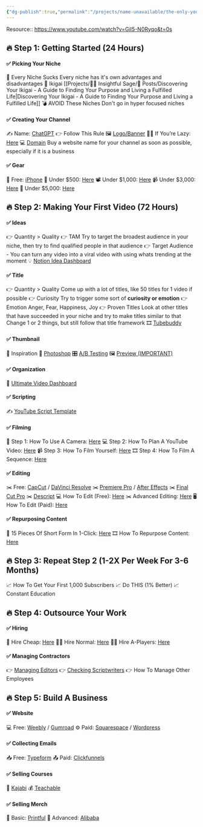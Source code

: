 ```yaml
---
{"dg-publish":true,"permalink":"/projects/name-unavailable/the-only-youtube-guide-you-ll-ever-need/","dgPassFrontmatter":true,"noteIcon":"3","created":"2023-11-28T17:20:45.224+05:30","updated":"2024-01-13T12:26:21.251+05:30"}
---
```



Resource:: https://www.youtube.com/watch?v=GiI5-N0Ryqo&t=0s
## 🔥 Step 1: Getting Started (24 Hours)
#### ✅ Picking Your Niche
🧨 Every Niche Sucks
	Every niche has it's own advantages and disadvantages
🔑 Ikigai
	[[Projects/🧓🏻 Insightful Sage/📄 Posts/Discovering Your Ikigai - A Guide to Finding Your Purpose and Living a Fulfilled Life\|Discovering Your Ikigai - A Guide to Finding Your Purpose and Living a Fulfilled Life]]
💣 AVOID These Niches
	Don't go in hyper focused niches

#### ✅ Creating Your Channel
✍️ Name: [ChatGPT](https://chat.openai.com)
👉 Follow This Rule
🖼 [Logo/Banner](https://www.canva.com)
👨‍💻 If You’re Lazy: [Here](https://www.fiverr.com/categories/graphics-design/creative-logo-design?source=hplo_search_tag&pos=3&name=creative-logo-design)
💻 [Domain](https://domains.google/?gad=1&gclid=CjwKCAjwivemBhBhEiwAJxNWN8h5XPc4Dsg39FlbDVol9fL3TAeUZbZqtYviz60GiIFlGHoMKmvTmRoCBi8QAvD_BwE&gclsrc=aw.ds)
	Buy a website name for your channel as soon as possible, especially if it is a business

#### ✅ Gear
📲 Free: [iPhone](https://www.apple.com)
📸 Under $500: [Here](https://www.amazon.com/hz/wishlist/ls/35GMN30JFMO9D?ref_=wl_share&_encoding=UTF8&tag=amplifyviews-20&linkCode=ur2&linkId=5abe06950bcac665eed795911b131483&camp=1789&creative=9325)
📽 Under $1,000: [Here](https://www.amazon.com/hz/wishlist/ls/1TYZWEZXWLMCO?ref_=wl_share&_encoding=UTF8&tag=amplifyviews-20&linkCode=ur2&linkId=1a7ba99010896457622069f932d8e462&camp=1789&creative=9325)
📹 Under $3,000: [Here](https://www.amazon.com/hz/wishlist/ls/1UJ0ZTK650YM4?ref_=wl_share&_encoding=UTF8&tag=amplifyviews-20&linkCode=ur2&linkId=65ef400c23cb443346d775606991c6c6&camp=1789&creative=9325)
🎥 Under $5,000: [Here](https://www.amazon.com/hz/wishlist/ls/38WNLA649M9S7?ref_=wl_share&_encoding=UTF8&tag=amplifyviews-20&linkCode=ur2&linkId=977d56904aaa690b006e6cf799eaf372&camp=1789&creative=9325)

## 🔥 Step 2: Making Your First Video (72 Hours)
#### ✅ Ideas
👉 Quantity > Quality
👉 TAM
	Try to target the broadest audience in your niche, then try to find qualified people in that audience
👉 Target Audience
	- You can turn any video into a viral video with using whats trending at the moment
💡 [Notion Idea Dashboard](https://lindenchasteen.notion.site/8a14bca6e31b45d6a0b31ff394aba267?v=6f810b52e63e48daba51ba674a8cb7f0&pvs=4)

#### ✅ Title
👉 Quantity > Quality
	Come up with a lot of titles, like 50 titles for 1 video if possible
👉 Curiosity
	Try to trigger some sort of **curiosity or emotion**
👉 Emotion
	Anger, Fear, Happiness, Joy
👉 Proven Titles
	Look at other titles that have succeeded in your niche and try to make titles similar to that
	Change 1 or 2 things, but still follow that title framework
🎞 [Tubebuddy](https://www.tubebuddy.com)

#### ✅ Thumbnail
🔑 Inspiration
📸 [Photoshop](https://www.adobe.com/products/photoshop)
🎛 [A/B Testing](https://thumbnailtest.com/?via=linden)
🖼 [Preview (IMPORTANT)](https://thumbsup.tv)

#### ✅ Organization
🎥 [Ultimate Video Dashboard](https://lindenchasteen.notion.site/6109b752b5824ed4bf04b8a31bbdee9f?v=79dc7242e24c4e52b31d7db02af9d9fa&pvs=4)

#### ✅ Scripting
✍️ [YouTube Script Template](https://lindenchasteen.notion.site/Video-Template-9467f03bf0b84da781b970ca54f18792?pvs=4)

#### ✅ Filming
🎥 Step 1: How To Use A Camera: [Here](https://www.youtube.com/watch?v=moP-FAijdIM)
💻 Step 2: How To Plan A YouTube Video: [Here](https://www.youtube.com/watch?v=eCD1C1WJhsA)
📹 Step 3: How To Film Yourself: [Here](https://www.youtube.com/watch?v=r0dD24TX3Yc)
🎞 Step 4: How To Film A Sequence: [Here](https://www.youtube.com/watch?v=CJtUTa0pSjI)

#### ✅ Editing
✂️ Free: [CapCut](https://www.capcut.com) / [DaVinci Resolve](https://www.blackmagicdesign.com/products/davinciresolve)
✂️ [Premiere Pro](https://www.adobe.com/products/premiere.html) / [After Effects](https://www.adobe.com/products/aftereffects.html)
✂️ [Final Cut Pro](https://www.apple.com/final-cut-pro/)
✂️ [Descript](https://www.descript.com)
💻 How To Edit (Free): [Here](https://www.youtube.com/watch?v=Df7E9EntBIc)
✂️ Advanced Editing: [Here](https://www.youtube.com/watch?v=RBvIv-LfVBE&t=63s)
🖥 How To Edit (Paid): [Here](https://skl.sh/32TpEvm)

#### ✅ Repurposing Content
📲 15 Pieces Of Short Form In 1-Click: [Here](https://vidyo.ai)
🎞 How To Repurpose Content: [Here](https://www.youtube.com/watch?v=kIx6YiHMR3U)

## 🔥 Step 3: Repeat Step 2 (1-2X Per Week For 3-6 Months)
📈 How To Get Your First 1,000 Subscribers
📈 Do THIS (1% Better)
📈 Constant Education

## 🔥 Step 4: Outsource Your Work
#### ✅ Hiring
🧑 Hire Cheap: [Here](https://www.upwork.com/nx/client/dashboard/)
🧑‍💼 Hire Normal: [Here](https://twitter.com/search?q=video%20editor&src=typed_query)
👨‍💻 Hire A-Players: [Here](https://ytjobs.co)

#### ✅ Managing Contractors
👉 [Managing Editors](https://frame.io)
👉 [Checking Scriptwriters](https://app.grammarly.com)
👉 How To Manage Other Employees

## 🔥 Step 5: Build A Business
#### ✅ Website
💻 Free: [Weebly](https://www.weebly.com) / [Gumroad](https://gumroad.com)
⚙️ Paid: [Squarespace](https://www.squarespace.com) / [Wordpress](https://wordpress.com)

#### ✅ Collecting Emails
📥 Free: [Typeform](https://www.typeform.com)
📤 Paid: [Clickfunnels](https://www.clickfunnels.com)

#### ✅ Selling Courses
💸 [Kajabi](https://kajabi.com)
💰 [Teachable](https://teachable.com)
#### ✅ Selling Merch
👕 Basic: [Printful](https://www.printful.com)
🧥 Advanced: [Alibaba](https://www.alibaba.com)